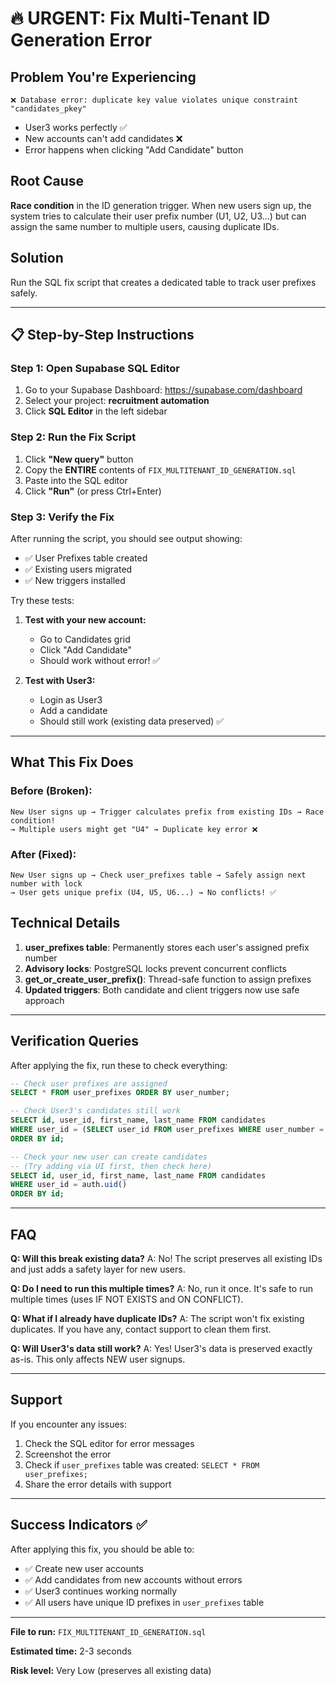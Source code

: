 # 🔥 URGENT: Fix Multi-Tenant ID Generation Error

## Problem You're Experiencing

```
❌ Database error: duplicate key value violates unique constraint "candidates_pkey"
```

- User3 works perfectly ✅
- New accounts can't add candidates ❌
- Error happens when clicking "Add Candidate" button

## Root Cause

**Race condition** in the ID generation trigger. When new users sign up, the system tries to calculate their user prefix number (U1, U2, U3...) but can assign the same number to multiple users, causing duplicate IDs.

## Solution

Run the SQL fix script that creates a dedicated table to track user prefixes safely.

---

## 📋 Step-by-Step Instructions

### Step 1: Open Supabase SQL Editor

1. Go to your Supabase Dashboard: https://supabase.com/dashboard
2. Select your project: **recruitment automation**
3. Click **SQL Editor** in the left sidebar

### Step 2: Run the Fix Script

1. Click **"New query"** button
2. Copy the **ENTIRE** contents of `FIX_MULTITENANT_ID_GENERATION.sql`
3. Paste into the SQL editor
4. Click **"Run"** (or press Ctrl+Enter)

### Step 3: Verify the Fix

After running the script, you should see output showing:
- ✅ User Prefixes table created
- ✅ Existing users migrated
- ✅ New triggers installed

Try these tests:

1. **Test with your new account:**
   - Go to Candidates grid
   - Click "Add Candidate"
   - Should work without error! ✅

2. **Test with User3:**
   - Login as User3
   - Add a candidate
   - Should still work (existing data preserved) ✅

---

## What This Fix Does

### Before (Broken):
```
New User signs up → Trigger calculates prefix from existing IDs → Race condition!
→ Multiple users might get "U4" → Duplicate key error ❌
```

### After (Fixed):
```
New User signs up → Check user_prefixes table → Safely assign next number with lock
→ User gets unique prefix (U4, U5, U6...) → No conflicts! ✅
```

## Technical Details

1. **user_prefixes table**: Permanently stores each user's assigned prefix number
2. **Advisory locks**: PostgreSQL locks prevent concurrent conflicts
3. **get_or_create_user_prefix()**: Thread-safe function to assign prefixes
4. **Updated triggers**: Both candidate and client triggers now use safe approach

---

## Verification Queries

After applying the fix, run these to check everything:

```sql
-- Check user prefixes are assigned
SELECT * FROM user_prefixes ORDER BY user_number;

-- Check User3's candidates still work
SELECT id, user_id, first_name, last_name FROM candidates
WHERE user_id = (SELECT user_id FROM user_prefixes WHERE user_number = 3)
ORDER BY id;

-- Check your new user can create candidates
-- (Try adding via UI first, then check here)
SELECT id, user_id, first_name, last_name FROM candidates
WHERE user_id = auth.uid()
ORDER BY id;
```

---

## FAQ

**Q: Will this break existing data?**
A: No! The script preserves all existing IDs and just adds a safety layer for new users.

**Q: Do I need to run this multiple times?**
A: No, run it once. It's safe to run multiple times (uses IF NOT EXISTS and ON CONFLICT).

**Q: What if I already have duplicate IDs?**
A: The script won't fix existing duplicates. If you have any, contact support to clean them first.

**Q: Will User3's data still work?**
A: Yes! User3's data is preserved exactly as-is. This only affects NEW user signups.

---

## Support

If you encounter any issues:
1. Check the SQL editor for error messages
2. Screenshot the error
3. Check if `user_prefixes` table was created: `SELECT * FROM user_prefixes;`
4. Share the error details with support

---

## Success Indicators ✅

After applying this fix, you should be able to:
- ✅ Create new user accounts
- ✅ Add candidates from new accounts without errors
- ✅ User3 continues working normally
- ✅ All users have unique ID prefixes in `user_prefixes` table

---

**File to run:** `FIX_MULTITENANT_ID_GENERATION.sql`

**Estimated time:** 2-3 seconds

**Risk level:** Very Low (preserves all existing data)
